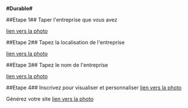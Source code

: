 **#Durable#**

##Etape 1##
Taper l'entreprise que vous avez

[lien vers la photo ](durable/capt1.png)

##Etape 2##
Tapez la localisation de l'entreprise

[lien vers la photo ](durable/capt2.png)

##Etape 3##
Tapez le nom de l'entreprise

[lien vers la photo ](durable/capt3.png)

##Etape 4##
Inscrivez pour visualiser et personnaliser
[lien vers la photo ](durable/capt4.png)


Générez votre site
[lien vers la photo ](durable/capt5.png)
